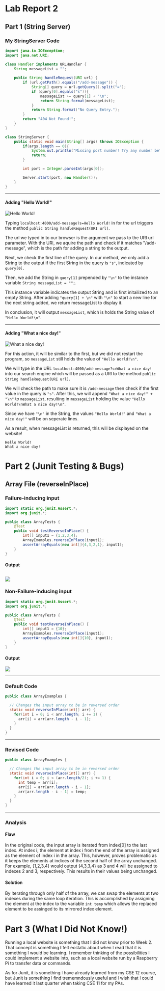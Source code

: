 # Lab Report 2
## Part 1 (String Server)

### My StringServer Code
```java
import java.io.IOException;
import java.net.URI;

class Handler implements URLHandler {
    String messageList = "";
  
    public String handleRequest(URI url) {
        if (url.getPath().equals("/add-message")) {
            String[] query = url.getQuery().split("=");
            if (query[0].equals("s")){
                messageList += query[1] + "\n";
                return String.format(messageList);
            }
            return String.format("No Query Entry.");
        }
        return "404 Not Found!";
    }
}

class StringServer {
    public static void main(String[] args) throws IOException {
        if(args.length == 0){
            System.out.println("Missing port number! Try any number between 1024 to 49151");
            return;
        }

        int port = Integer.parseInt(args[0]);

        Server.start(port, new Handler());
    }
}
```
---
#### Adding "Hello World!"

![Hello World!](https://cdn.discordapp.com/attachments/975608841838415872/1069468198539370526/image.png)

Typing ```localhost:4000/add-message?s=Hello World!``` in for the url triggers the method 
```public String handleRequest(URI url)```.

The url we typed in to our browser is the argument we pass to the URI url parameter.
With the URI, we aquire the path and check if it matches "/add-message", which is the path for adding a string to the output.

Next, we check the first line of the query. In our method, we only add a String to the output if the first String in the query is ```"s"```, indicated by ```query[0]```.

Then, we add the String in ```query[1]``` prepended by ```"\n"``` to the instance variable 
```String messageList = "";```.

This instance variable indicates the output String and is first initailized to an empty String.
After adding ```"query[1] + \n"``` with ```"\n"``` to start a new line for the next string added, we return messageList to display it.

In conclusion, it will output ```messageList```, which is holds the String value of ```"Hello World!\n"```.

---

#### Adding  "What a nice day!"

![What a nice day!](https://cdn.discordapp.com/attachments/975608841838415872/1069468865786032248/image.png)

For this action, it will be similar to the first, but we did not restart the program, so ```messageList``` still holds the value of ```"Hello World!\n"```.

We will type in the URL ```localhost:4000/add-message?s=What a nice day!``` into our search engine which will be passed as a URI to the method ```public String handleRequest(URI url)```. 

We will check the path to make sure it is ```/add-message``` then check if the first value in the query is ```"s"```.
After this, we will append ```"What a nice day!" + "\n"``` to ```messageList```, resulting in ```messageList``` holding the value ```"Hello World!\nWhat a nice day!\n"```.

Since we have ```"\n"``` in the String, the values ```"Hello World!"``` and ```"What a nice day!"``` will be on seperate lines.

As a result, when messageList is returned, this will be displayed on the website!
```
Hello World!
What a nice day!
```

# Part 2 (Junit Testing & Bugs)
## Array File (reverseInPlace)

### Failure-inducing input
```java
import static org.junit.Assert.*;
import org.junit.*;

public class ArrayTests {
	@Test 
	public void testReverseInPlace() {
	    int[] input1 = {1,2,3,4};
	    ArrayExamples.reverseInPlace(input1);
	    assertArrayEquals(new int[]{4,3,2,1}, input1);
	}
}
```
#### Output
![](https://cdn.discordapp.com/attachments/975608841838415872/1069510030367404073/image.png)
---
### Non-Failure-inducing input
```java
import static org.junit.Assert.*;
import org.junit.*;

public class ArrayTests {
	@Test 
	public void testReverseInPlace() {
	    int[] input1 = {10};
	    ArrayExamples.reverseInPlace(input1);
	    assertArrayEquals(new int[]{10}, input1);
	}
}
```
#### Output
![](https://cdn.discordapp.com/attachments/975608841838415872/1069510341194694716/image.png)

---
### Default Code
```java
public class ArrayExamples {

  // Changes the input array to be in reversed order
  static void reverseInPlace(int[] arr) {
    for(int i = 0; i < arr.length; i += 1) {
      arr[i] = arr[arr.length - i - 1];
    }
  }
}
```
---
### Revised Code
```java
public class ArrayExamples {

  // Changes the input array to be in reversed order
  static void reverseInPlace(int[] arr) {
    for(int i = 0; i < (arr.length/2); i += 1) {
      int temp = arr[i];
      arr[i] = arr[arr.length - i - 1];
      arr[arr.length - i - 1] = temp;
    }
  }
}
```
---
### Analysis
#### Flaw
In the original code, the input array is iterated from index[0] to the last index. At index i, the element at index i from the end of the array is assigned as the element of index i in the array. This, however, proves problematic as it keeps the elements at indices of the second half of the array unchanged. For example, {1,2,3,4} would output {4,3,3,4} as 3 and  4 will be assigned to indexes 2 and 3, respectively. This results in their values being unchanged.

#### Solution
By iterating through only half of the array, we can swap the elements at two indexes during the same loop iteration. This is accomplished by assigning the element at the index to the variable ```int temp``` which allows the replaced element to be assinged to its mirrored index element.
# Part 3 (What I Did Not Know!)
Running a local website is something that I did not know prior to Week 2. That concept is something I felt ecstatic about when I read that it is something I would be learning. I remember thinking of the possibilities I could implement a website into, such as a local website run by a Raspberry Pi to transfer data or commands.

As for Junit, it is something I have already learned from my CSE 12 course, but Junit is something I find trememndously useful and I wish that I could have learned it last quarter when taking CSE 11 for my PAs.

